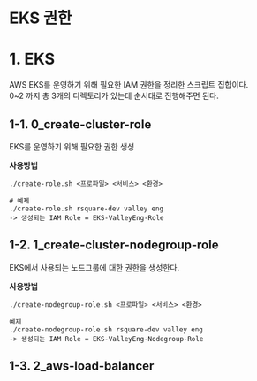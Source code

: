 # EKS 권한 
# 1. EKS
AWS EKS를 운영하기 위해 필요한 IAM 권한을 정리한 스크립트 집합이다.   
0~2 까지 총 3개의 디렉토리가 있는데 순서대로 진행해주면 된다. 

## 1-1. 0_create-cluster-role 
EKS를 운영하기 위해 필요한 권한 생성   

<b>사용방법</b>
```
./create-role.sh <프로파일> <서비스> <환경>

# 예제
./create-role.sh rsquare-dev valley eng
-> 생성되는 IAM Role = EKS-ValleyEng-Role
```

## 1-2. 1_create-cluster-nodegroup-role
EKS에서 사용되는 노드그룹에 대한 권한을 생성한다.

<b>사용방법</b>
```
./create-nodegroup-role.sh <프로파일> <서비스> <환경>

예제
./create-nodegroup-role.sh rsquare-dev valley eng
-> 생성되는 IAM Role = EKS-ValleyEng-Nodegroup-Role
```

## 1-3. 2_aws-load-balancer